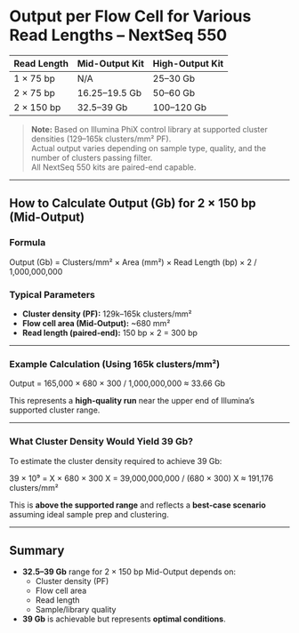# Output per Flow Cell for Various Read Lengths – NextSeq 550

| Read Length | Mid-Output Kit | High-Output Kit |
|-------------|----------------|-----------------|
| 1 × 75 bp   | N/A            | 25–30 Gb        |
| 2 × 75 bp   | 16.25–19.5 Gb  | 50–60 Gb        |
| 2 × 150 bp  | 32.5–39 Gb     | 100–120 Gb      |

> **Note:** Based on Illumina PhiX control library at supported cluster densities (129–165k clusters/mm² PF).  
> Actual output varies depending on sample type, quality, and the number of clusters passing filter.  
> All NextSeq 550 kits are paired-end capable.

---

## How to Calculate Output (Gb) for 2 × 150 bp (Mid-Output)

### Formula

Output (Gb) = Clusters/mm² × Area (mm²) × Read Length (bp) × 2 / 1,000,000,000

### Typical Parameters

- **Cluster density (PF):** 129k–165k clusters/mm²
- **Flow cell area (Mid-Output):** ~680 mm²
- **Read length (paired-end):** 150 bp × 2 = 300 bp

---

### Example Calculation (Using 165k clusters/mm²)

Output = 165,000 × 680 × 300 / 1,000,000,000 ≈ 33.66 Gb

This represents a **high-quality run** near the upper end of Illumina’s supported cluster range.

---

### What Cluster Density Would Yield 39 Gb?

To estimate the cluster density required to achieve 39 Gb:

39 × 10⁹ = X × 680 × 300
X = 39,000,000,000 / (680 × 300)
X ≈ 191,176 clusters/mm²

This is **above the supported range** and reflects a **best-case scenario** assuming ideal sample prep and clustering.

---

## Summary

- **32.5–39 Gb** range for 2 × 150 bp Mid-Output depends on:
  - Cluster density (PF)
  - Flow cell area
  - Read length
  - Sample/library quality
- **39 Gb** is achievable but represents **optimal conditions**.



